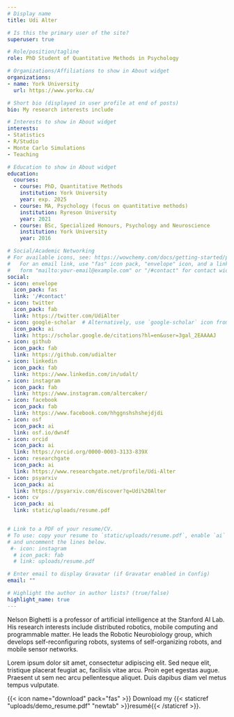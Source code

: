 ```yaml
---
# Display name
title: Udi Alter

# Is this the primary user of the site?
superuser: true

# Role/position/tagline
role: PhD Student of Quantitative Methods in Psychology

# Organizations/Affiliations to show in About widget
organizations:
- name: York University
  url: https://www.yorku.ca/

# Short bio (displayed in user profile at end of posts)
bio: My research interests include 

# Interests to show in About widget
interests:
- Statistics
- R/Studio
- Monte Carlo Simulations
- Teaching

# Education to show in About widget
education:
  courses:
  - course: PhD, Quantitative Methods
    institution: York University
    year: exp. 2025
  - course: MA, Psychology (focus on quantitative methods)
    institution: Ryreson University
    year: 2021
  - course: BSc, Specialized Honours, Psychology and Neuroscience 
    institution: York University
    year: 2016

# Social/Academic Networking
# For available icons, see: https://wowchemy.com/docs/getting-started/page-builder/#icons
#   For an email link, use "fas" icon pack, "envelope" icon, and a link in the
#   form "mailto:your-email@example.com" or "/#contact" for contact widget.
social:
- icon: envelope
  icon_pack: fas
  link: '/#contact'
- icon: twitter
  icon_pack: fab
  link: https://twitter.com/UdiAlter
- icon: google-scholar  # Alternatively, use `google-scholar` icon from `ai` icon pack
  icon_pack: ai
  link: https://scholar.google.de/citations?hl=en&user=3gal_2EAAAAJ
- icon: github
  icon_pack: fab
  link: https://github.com/udialter
- icon: linkedin
  icon_pack: fab
  link: https://www.linkedin.com/in/udalt/
- icon: instagram
  icon_pack: fab
  link: https://www.instagram.com/altercaker/
- icon: facebook
  icon_pack: fab
  link: https://www.facebook.com/hhggnshshshejdjdi
- icon: osf
  icon_pack: ai
  link: osf.io/dwn4f
- icon: orcid
  icon_pack: ai
  link: https://orcid.org/0000-0003-3133-839X
- icon: researchgate
  icon_pack: ai
  link: https://www.researchgate.net/profile/Udi-Alter
- icon: psyarxiv
  icon_pack: ai
  link: https://psyarxiv.com/discover?q=Udi%20Alter
- icon: cv
  icon_pack: ai
  link: static/uploads/resume.pdf


# Link to a PDF of your resume/CV.
# To use: copy your resume to `static/uploads/resume.pdf`, enable `ai` icons in `params.toml`, 
# and uncomment the lines below.
 #- icon: instagram
  # icon_pack: fab
  # link: uploads/resume.pdf

# Enter email to display Gravatar (if Gravatar enabled in Config)
email: ""

# Highlight the author in author lists? (true/false)
highlight_name: true
---
```


Nelson Bighetti is a professor of artificial intelligence at the Stanford AI Lab. His research interests include distributed robotics, mobile computing and programmable matter. He leads the Robotic Neurobiology group, which develops self-reconfiguring robots, systems of self-organizing robots, and mobile sensor networks.

Lorem ipsum dolor sit amet, consectetur adipiscing elit. Sed neque elit, tristique placerat feugiat ac, facilisis vitae arcu. Proin eget egestas augue. Praesent ut sem nec arcu pellentesque aliquet. Duis dapibus diam vel metus tempus vulputate.

{{< icon name="download" pack="fas" >}} Download my {{< staticref "uploads/demo_resume.pdf" "newtab" >}}resumé{{< /staticref >}}.
